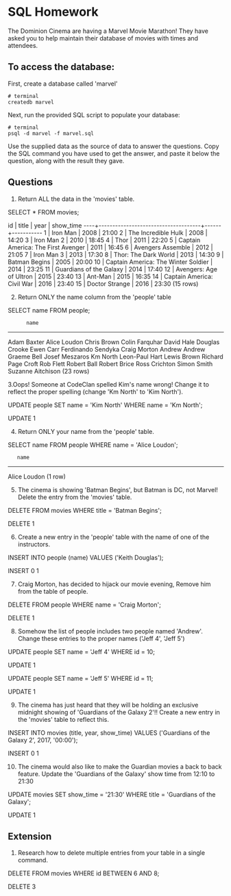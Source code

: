 # SQL Homework

The Dominion Cinema are having a Marvel Movie Marathon! They have asked you to help maintain their database of movies with times and attendees.

## To access the database:

First, create a database called 'marvel'
```
# terminal
createdb marvel
```

Next, run the provided SQL script to populate your database:
```
# terminal
psql -d marvel -f marvel.sql
```

Use the supplied data as the source of data to answer the questions.  Copy the SQL command you have used to get the answer, and paste it below the question, along with the result they gave.

## Questions

1. Return ALL the data in the 'movies' table.

  SELECT * FROM movies;

   id |                title                | year | show_time 
  ----+-------------------------------------+------+-----------
    1 | Iron Man                            | 2008 | 21:00
    2 | The Incredible Hulk                 | 2008 | 14:20
    3 | Iron Man 2                          | 2010 | 18:45
    4 | Thor                                | 2011 | 22:20
    5 | Captain America: The First Avenger  | 2011 | 16:45
    6 | Avengers Assemble                   | 2012 | 21:05
    7 | Iron Man 3                          | 2013 | 17:30
    8 | Thor: The Dark World                | 2013 | 14:30
    9 | Batman Begins                       | 2005 | 20:00
   10 | Captain America: The Winter Soldier | 2014 | 23:25
   11 | Guardians of the Galaxy             | 2014 | 17:40
   12 | Avengers: Age of Ultron             | 2015 | 23:40
   13 | Ant-Man                             | 2015 | 16:35
   14 | Captain America: Civil War          | 2016 | 23:40
   15 | Doctor Strange                      | 2016 | 23:30
  (15 rows)


2. Return ONLY the name column from the 'people' table

  SELECT name FROM people;

          name        
  --------------------
   Adam  Baxter
   Alice Loudon
   Chris Brown
   Colin Farquhar
   David  Hale
   Douglas Crooke
   Ewen Carr
   Ferdinando Sendyka
   Craig Morton
   Andrew
   Andrew
   Graeme Bell
   Josef Meszaros
   Km North
   Leon-Paul Hart
   Lewis Brown
   Richard Page Croft
   Rob Flett
   Robert Ball
   Robert Brice
   Ross Crichton
   Simon Smith
   Suzanne Aitchison
  (23 rows)


3.Oops! Someone at CodeClan spelled Kim's name wrong! Change it to reflect the proper spelling (change 'Km North' to 'Kim North').

  UPDATE people SET name = 'Kim North' WHERE name = 'Km North';

  UPDATE 1


4. Return ONLY your name from the 'people' table.

  SELECT name FROM people WHERE name = 'Alice Loudon';

       name     
  --------------
   Alice Loudon
  (1 row)


5. The cinema is showing 'Batman Begins', but Batman is DC, not Marvel! Delete the entry from the 'movies' table.

  DELETE FROM movies WHERE title = 'Batman Begins';

  DELETE 1


6. Create a new entry in the 'people' table with the name of one of the instructors.

  INSERT INTO people (name) VALUES ('Keith Douglas');

  INSERT 0 1


7. Craig Morton, has decided to hijack our movie evening, Remove him from the table of people.

  DELETE FROM people WHERE name = 'Craig Morton';

  DELETE 1


8. Somehow the list of people includes two people named 'Andrew'. Change these entries to the proper names ('Jeff 4', 'Jeff 5')

  UPDATE people SET name = 'Jeff 4' WHERE id = 10;

  UPDATE 1

  UPDATE people SET name = 'Jeff 5' WHERE id = 11;

  UPDATE 1


9. The cinema has just heard that they will be holding an exclusive midnight showing of 'Guardians of the Galaxy 2'!! Create a new entry in the 'movies' table to reflect this.

  INSERT INTO movies (title, year, show_time) VALUES ('Guardians of the Galaxy 2', 2017, '00:00');

  INSERT 0 1


10. The cinema would also like to make the Guardian movies a back to back feature. Update the 'Guardians of the Galaxy' show time from 12:10 to 21:30

  UPDATE movies SET show_time = '21:30' WHERE title = 'Guardians of the Galaxy';

  UPDATE 1


## Extension

1. Research how to delete multiple entries from your table in a single command.

  DELETE FROM movies WHERE id BETWEEN 6 AND 8;

  DELETE 3

  